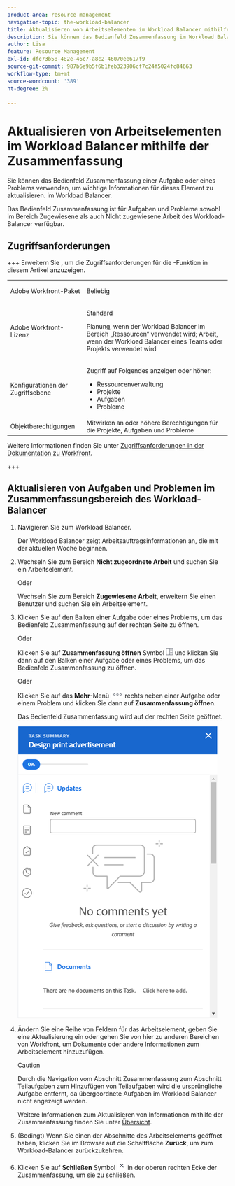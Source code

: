 ```yaml
---
product-area: resource-management
navigation-topic: the-workload-balancer
title: Aktualisieren von Arbeitselementen im Workload Balancer mithilfe der Zusammenfassung
description: Sie können das Bedienfeld Zusammenfassung im Workload Balancer öffnen, um Arbeitselemente in den Bereichen Zugewiesene und Nicht zugewiesene Arbeit zu aktualisieren.
author: Lisa
feature: Resource Management
exl-id: dfc73b58-482e-46c7-a8c2-46070ee617f9
source-git-commit: 987b6e9b5f6b1feb323906cf7c24f5024fc84663
workflow-type: tm+mt
source-wordcount: '389'
ht-degree: 2%

---
```


# Aktualisieren von Arbeitselementen im Workload Balancer mithilfe der Zusammenfassung

Sie können das Bedienfeld Zusammenfassung einer Aufgabe oder eines Problems verwenden, um wichtige Informationen für dieses Element zu aktualisieren. im Workload Balancer.

Das Bedienfeld Zusammenfassung ist für Aufgaben und Probleme sowohl im Bereich Zugewiesene als auch Nicht zugewiesene Arbeit des Workload-Balancer verfügbar.

## Zugriffsanforderungen

+++ Erweitern Sie , um die Zugriffsanforderungen für die -Funktion in diesem Artikel anzuzeigen.

<table style="table-layout:auto"> 
 <col> 
 <col> 
 <tbody> 
  <tr> 
   <td>Adobe Workfront-Paket</td> 
   <td><p>Beliebig</p></td>
  </tr>
  <tr> 
   <td>Adobe Workfront-Lizenz</td> 
   <td><p>Standard</p>
       <p>Planung, wenn der Workload Balancer im Bereich „Ressourcen“ verwendet wird; Arbeit, wenn der Workload Balancer eines Teams oder Projekts verwendet wird</p></td>
  </tr>
  <tr> 
   <td>Konfigurationen der Zugriffsebene</td> 
   <td> <p>Zugriff auf Folgendes anzeigen oder höher:</p> 
    <ul> 
     <li>Ressourcenverwaltung</li> 
     <li>Projekte</li> 
     <li>Aufgaben</li> 
     <li>Probleme</li> 
    </ul>
   </td> 
  </tr> 
  <tr> 
   <td>Objektberechtigungen</td> 
   <td>Mitwirken an oder höhere Berechtigungen für die Projekte, Aufgaben und Probleme</td> 
  </tr> 
 </tbody> 
</table>

Weitere Informationen finden Sie unter [Zugriffsanforderungen in der Dokumentation zu Workfront](/help/quicksilver/administration-and-setup/add-users/access-levels-and-object-permissions/access-level-requirements-in-documentation.md).

+++

## Aktualisieren von Aufgaben und Problemen im Zusammenfassungsbereich des Workload-Balancer

1. Navigieren Sie zum Workload Balancer.

   Der Workload Balancer zeigt Arbeitsauftragsinformationen an, die mit der aktuellen Woche beginnen.

1. Wechseln Sie zum Bereich **Nicht zugeordnete Arbeit** und suchen Sie ein Arbeitselement.

   Oder

   Wechseln Sie zum Bereich **Zugewiesene Arbeit**, erweitern Sie einen Benutzer und suchen Sie ein Arbeitselement.

1. Klicken Sie auf den Balken einer Aufgabe oder eines Problems, um das Bedienfeld Zusammenfassung auf der rechten Seite zu öffnen.

   Oder

   Klicken Sie auf **Zusammenfassung öffnen** Symbol ![Zusammenfassung öffnen](assets/summary-panel-icon.png) und klicken Sie dann auf den Balken einer Aufgabe oder eines Problems, um das Bedienfeld Zusammenfassung zu öffnen.

   Oder

   Klicken Sie auf das **Mehr**-Menü ![Mehr-](assets/more-icon.png) rechts neben einer Aufgabe oder einem Problem und klicken Sie dann auf **Zusammenfassung öffnen**.

   Das Bedienfeld Zusammenfassung wird auf der rechten Seite geöffnet.

   ![Bedienfeld Zusammenfassung](assets/summary-panel-task-wb-new-comments.png)

1. Ändern Sie eine Reihe von Feldern für das Arbeitselement, geben Sie eine Aktualisierung ein oder gehen Sie von hier zu anderen Bereichen von Workfront, um Dokumente oder andere Informationen zum Arbeitselement hinzuzufügen.

   >[!CAUTION]
   >
   >Durch die Navigation vom Abschnitt Zusammenfassung zum Abschnitt Teilaufgaben zum Hinzufügen von Teilaufgaben wird die ursprüngliche Aufgabe entfernt, da übergeordnete Aufgaben im Workload Balancer nicht angezeigt werden.

   Weitere Informationen zum Aktualisieren von Informationen mithilfe der Zusammenfassung finden Sie unter [Übersicht](../../workfront-basics/the-new-workfront-experience/summary-overview.md).

1. (Bedingt) Wenn Sie einen der Abschnitte des Arbeitselements geöffnet haben, klicken Sie im Browser auf die Schaltfläche **Zurück**, um zum Workload-Balancer zurückzukehren.
1. Klicken Sie auf **Schließen** Symbol ![Schließen](assets/close-icon.png) in der oberen rechten Ecke der Zusammenfassung, um sie zu schließen.
